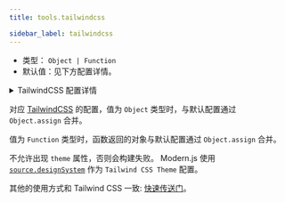 ```yaml
---
title: tools.tailwindcss

sidebar_label: tailwindcss
---
```


- 类型： `Object | Function`
- 默认值：见下方配置详情。

<details>
  <summary>TailwindCSS 配置详情</summary>

```js
const tailwind = {
  content: [
    './config/html/**/*.html',
    './config/html/**/*.ejs',
    './config/html/**/*.hbs',
    './src/**/*.js',
    './src/**/*.jsx',
    './src/**/*.ts',
    './src/**/*.tsx',
    './storybook/**/*',
  ],
  theme: source.designSystem, // 使用source.designSystem配置作为Tailwind CSS Theme配置
};
```

:::tip 提示
更多关于：<a href="https://tailwindcss.com/docs/configuration" target="_blank">TailwindCSS 配置</a>。
:::

</details>

对应 [TailwindCSS](https://tailwindcss.com/docs/configuration) 的配置，值为 `Object` 类型时，与默认配置通过 `Object.assign` 合并。

值为 `Function` 类型时，函数返回的对象与默认配置通过 `Object.assign` 合并。

不允许出现 `theme` 属性，否则会构建失败。 Modern.js 使用 [`source.designSystem`](/docs/configure/app/source/design-system) 作为 `Tailwind CSS Theme` 配置。

其他的使用方式和 Tailwind CSS 一致: [快速传送门](https://tailwindcss.com/docs/configuration)。
